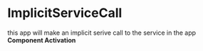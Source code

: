 # ImplicitServiceCall
this app will make an implicit serive call to the service in the app **Component Activation**

